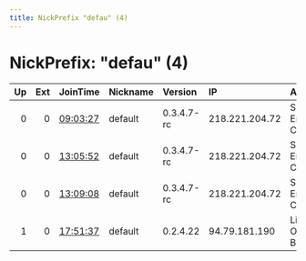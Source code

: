 ```yaml
---
title: NickPrefix "defau" (4)
---
```


# NickPrefix: "defau" (4)

|   Up |   Ext | JoinTime                                                                                            | Nickname   | Version    | IP             | AS                               | CC   |   ORp |   Dirp | OS      | Contact   |   eFamMembers |
|-----:|------:|:----------------------------------------------------------------------------------------------------|:-----------|:-----------|:---------------|:---------------------------------|:-----|------:|-------:|:--------|:----------|--------------:|
|    0 |     0 | [09:03:27](https://metrics.torproject.org/rs.html#details/0F1930195547253A511AEB21A1CD8A40DBDC9BDA) | default    | 0.3.4.7-rc | 218.221.204.72 | So-net Entertainment Corporation | jp   | 48591 |      0 | Windows | None      |             1 |
|    0 |     0 | [13:05:52](https://metrics.torproject.org/rs.html#details/2B115F67B6DA70E015D43B68573E36AB3A3496F7) | default    | 0.3.4.7-rc | 218.221.204.72 | So-net Entertainment Corporation | jp   | 48591 |      0 | Windows | None      |             1 |
|    0 |     0 | [13:09:08](https://metrics.torproject.org/rs.html#details/7B965B866CBD0D0538D13DA15D9D272C780BF554) | default    | 0.3.4.7-rc | 218.221.204.72 | So-net Entertainment Corporation | jp   | 48591 |      0 | Windows | None      |             1 |
|    1 |     0 | [17:51:37](https://metrics.torproject.org/rs.html#details/E35FC5F2F9A46BBFDD711034505F8F07F63C26AB) | default    | 0.2.4.22   | 94.79.181.190  | Liberty Global Operations B.V.   | de   | 52650 |  52652 | Windows | None      |             1 |
